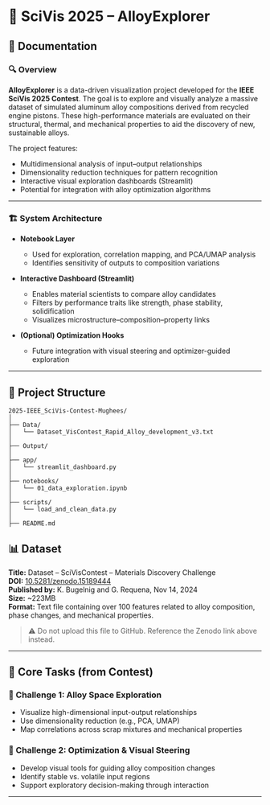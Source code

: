 # 🔬 SciVis 2025 – AlloyExplorer

## 📖 Documentation

### 🔍 Overview

**AlloyExplorer** is a data-driven visualization project developed for the **IEEE SciVis 2025 Contest**. The goal is to explore and visually analyze a massive dataset of simulated aluminum alloy compositions derived from recycled engine pistons. These high-performance materials are evaluated on their structural, thermal, and mechanical properties to aid the discovery of new, sustainable alloys.

The project features:
- Multidimensional analysis of input–output relationships
- Dimensionality reduction techniques for pattern recognition
- Interactive visual exploration dashboards (Streamlit)
- Potential for integration with alloy optimization algorithms

---

### 🏗️ System Architecture

- **Notebook Layer**
  - Used for exploration, correlation mapping, and PCA/UMAP analysis
  - Identifies sensitivity of outputs to composition variations

- **Interactive Dashboard (Streamlit)**
  - Enables material scientists to compare alloy candidates
  - Filters by performance traits like strength, phase stability, solidification
  - Visualizes microstructure–composition–property links

- **(Optional) Optimization Hooks**
  - Future integration with visual steering and optimizer-guided exploration

---

## 📁 Project Structure

```
2025-IEEE_SciVis-Contest-Mughees/
│
├── Data/
│   └── Dataset_VisContest_Rapid_Alloy_development_v3.txt
│
├── Output/
│
├── app/
│   └── streamlit_dashboard.py
│ 
├── notebooks/
│   └── 01_data_exploration.ipynb
│
├── scripts/
│   └── load_and_clean_data.py
│
├── README.md
```



## 📊 Dataset

**Title:** Dataset – SciVisContest – Materials Discovery Challenge  
**DOI:** [10.5281/zenodo.15189444](https://doi.org/10.5281/zenodo.15189444)  
**Published by:** K. Bugelnig and G. Requena, Nov 14, 2024  
**Size:** ~223MB  
**Format:** Text file containing over 100 features related to alloy composition, phase changes, and mechanical properties.

> ⚠️ Do not upload this file to GitHub. Reference the Zenodo link above instead.

---

## 🔗 Core Tasks (from Contest)

### 🧪 Challenge 1: Alloy Space Exploration
- Visualize high-dimensional input-output relationships
- Use dimensionality reduction (e.g., PCA, UMAP)
- Map correlations across scrap mixtures and mechanical properties

### 🧬 Challenge 2: Optimization & Visual Steering
- Develop visual tools for guiding alloy composition changes
- Identify stable vs. volatile input regions
- Support exploratory decision-making through interaction

---

